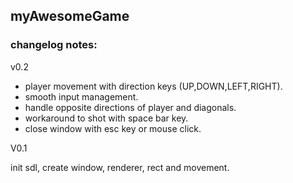 ## myAwesomeGame

### changelog notes:

v0.2 
- player movement with direction keys (UP,DOWN,LEFT,RIGHT).
- smooth input management.
- handle opposite directions of player and diagonals.
- workaround to shot with space bar key. 
- close window with esc key or mouse click.

V0.1

init sdl, create window, renderer, rect and movement.
